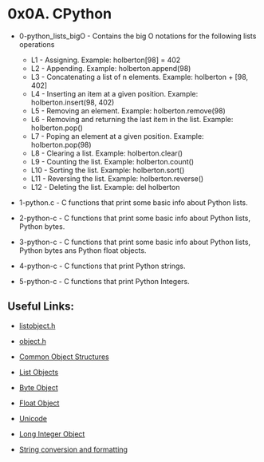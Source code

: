 # 0x0A. CPython

* 0-python_lists_bigO - Contains the big O notations for the following lists operations

  * L1 - Assigning. Example: holberton[98] = 402
  * L2 - Appending. Example: holberton.append(98)
  * L3 - Concatenating a list of n elements. Example: holberton + [98, 402]
  * L4 - Inserting an item at a given position. Example: holberton.insert(98, 402)
  * L5 - Removing an element. Example: holberton.remove(98)
  * L6 - Removing and returning the last item in the list. Example: holberton.pop()
  * L7 - Poping an element at a given position. Example: holberton.pop(98)
  * L8 - Clearing a list. Example: holberton.clear()
  * L9 - Counting the list. Example: holberton.count()
  * L10 - Sorting the list. Example: holberton.sort()
  * L11 - Reversing the list. Example: holberton.reverse()
  * L12 - Deleting the list. Example: del holberton


* 1-python.c - C functions that print some basic info about Python lists.

* 2-python-c - C functions that print some basic info about Python lists, Python bytes.

* 3-python-c - C functions that print some basic info about Python lists, Python bytes ans Python float objects.

* 4-python-c - C functions that print Python strings.

* 5-python-c - C functions that print Python Integers.

## Useful Links:

* [listobject.h](/usr/include/python3.4/listobject.h)

* [object.h](/usr/include/python3.4/object.h)

* [Common Object Structures](https://docs.python.org/3.4/c-api/structures.html)

* [List Objects](https://docs.python.org/3.4/c-api/list.html)

* [Byte Object](/usr/include/python3.4/bytesobject.h)

* [Float Object](/usr/include/python3.4/floatobject.h)

* [Unicode](https://docs.python.org/3/c-api/unicode.html)

* [Long Integer Object](/usr/include/python3.4/longintrepr.h)

* [String conversion and formatting](https://docs.python.org/3/c-api/conversion.html)
